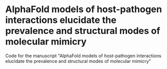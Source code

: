 # AlphaFold models of host-pathogen interactions elucidate the prevalence and structural modes of molecular mimicry

Code for the manuscript "AlphaFold models of host-pathogen interactions elucidate the prevalence and structural modes of molecular mimicry"
